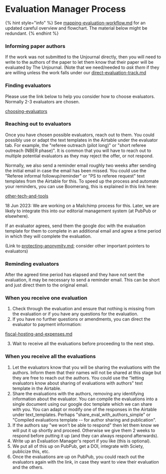 # Evaluation Manager Process

{% hint style="info" %}
See  [mapping-evaluation-workflow.md](../our-policies-evaluation-and-workflow/mapping-evaluation-workflow.md "mention") for an updated careful overview and flowchart. The material below might be redundant.
{% endhint %}



### Informing paper authors

If the work was not submitted to the Unjournal directly, then you will need to write to the authors of the paper to let them know that their paper will be evaluated by The Unjournal. (Note that we need/needed to _ask them_ if they are willing unless the work falls under our [direct-evaluation-track.md](../policies-projects-evaluation-workflow/considering-projects/direct-evaluation-track.md "mention")\
&#x20;

### Finding evaluators

Please use the link below to help you consider how to choose evaluators. Normally 2-3 evaluators are chosen.

[choosing-evaluators](choosing-evaluators/ "mention")



### Reaching out to evaluators

Once you have chosen possible evaluators, reach out to them. You could possibly use or adapt the text templates in the Airtable under the evaluator tab. For example, the "referee outreach (pilot long)" or "short referee outreach (NBER phase)". It is common that you will have to reach out to multiple potential evaluators as they may reject the offer, or not respond.

Normally, we also send a reminder email roughly two weeks after sending the initial email in case the email has been missed. You could use the "Referee informal followup/reminder" or "PS to referee request" text templates from the Airtable for this. To speed up the process and automate your reminders, you can use Boomerang, this is explained in this link here:

[other-tech-and-tools](other-tech-and-tools/ "mention")

18 Jun 2023: We are working on a Mailchimp process for this. Later, we are likely to integrate this into our editorial management system (at PubPub or elsewhere).



If an evaluator agrees, send them the google doc with the evaluation template for them to complete in an additional email and agree a time period in which they will complete the evaluation.



(Link to [protecting-anonymity.md](../policies-projects-evaluation-workflow/evaluation/protecting-anonymity.md "mention"); consider other important pointers to evaluators)



### Reminding evaluators

After the agreed time period has elapsed and they have not sent the evaluation, it may be necessary to send a reminder email. This can be short and just direct them to the original email.

### When you receive one evaluation

1. Check through the evaluation and ensure that nothing is missing from the evaluation or if you have any questions for the evaluation.
2. If you have no further questions or amendments, you can direct the evaluator to payment information:

[fiscal-hosting-and-expenses.md](hosting-and-platforms/fiscal-hosting-and-expenses.md "mention")

3. Wait to receive all the evaluations before proceeding to the next step.

### When you receive all the evaluations

1. Let the evaluators know that you will be sharing the evaluations with the authors. Inform them that their names will not be shared at this stage but they are free to reach out the authors. You could use the "letting evaluators know about sharing of evaluations with authors" text template in the Airtable.
2. Share the evaluations with the authors, removing any identifying information about the evaluator. You can compile the evaluations into a single document using our google doc template which we can share with you. You can adapt or modify one of the responses in the Airtable under text\_templates. Perhaps "share\_eval\_with\_authors\_simple" or "Compiled evaluations template -- for author sharing and publication".
3. If the authors say "we won't be able to respond" then let them know we will put it up shortly and proceed. Otherwise we give them 2 weeks to respond before putting it up (and they can always respond afterwards).
4. Write up an Evaluation Manager's report if you like (this is optional).
5. We put all of this up on PubPub, get a DOI, integrate with Sciety, publicize this, etc.
6. Once the evaluations are up on PubPub, you could reach out the evaluators again with the link, in case they want to view their evaluation and the others.
